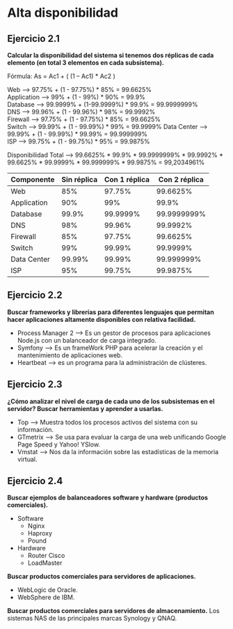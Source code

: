 # Alta disponibilidad

## Ejercicio 2.1
**Calcular la disponibilidad del sistema si tenemos dos réplicas de cada elemento (en total 3 elementos en cada subsistema).**

Fórmula: As = Ac1 + ( (1 – Ac1) * Ac2 )

Web --> 97.75% + (1 - 97.75%) * 85% = 99.6625%  
Application --> 99% + (1 - 99%) * 90% = 99.9%  
Database --> 99.9999% + (1-99.9999%) * 99.9% = 99.9999999%  
DNS --> 99.96% + (1 - 99.96%) * 98% = 99.9992%  
Firewall --> 97.75% + (1 - 97.75%) * 85% = 99.6625%  
Switch --> 99.99% + (1 - 99.99%) * 99% = 99.9999%
Data Center --> 99.99% + (1 - 99.99%) * 99.99% = 99.999999%  
ISP --> 99.75% + (1 - 99.75%) * 95% = 99.9875%  

Disponibilidad Total --> 99.6625% * 99.9% * 99.9999999% * 99.9992% * 99.6625% * 99.9999% * 99.999999% * 99.9875% = 99,2034961%   

| Componente | Sin réplica | Con 1 réplica  | Con 2 réplica |
| - | - | - | - |
| Web | 85% | 97.75% | 99.6625% |
| Application | 90% | 99% | 99.9% |
| Database | 99.9% | 99.9999% | 99.9999999% |
| DNS | 98% | 99.96% | 99.9992% |
| Firewall | 85% | 97.75% | 99.6625% |
| Switch | 99% | 99.99% | 99.9999% |
| Data Center | 99.99% | 99.99% | 99.999999% |
| ISP | 95% | 99.75% | 99.9875% |


## Ejercicio 2.2
**Buscar frameworks y librerías para diferentes lenguajes que permitan hacer aplicaciones altamente disponibles con relativa facilidad.**

- Process Manager 2 --> Es un gestor de procesos para aplicaciones Node.js con un balanceador de carga integrado.
- Symfony --> Es un frameWork PHP para acelerar la creación y el mantenimiento de aplicaciones web.
- Heartbeat --> es un programa para la administración de clústeres.


## Ejercicio 2.3
**¿Cómo analizar el nivel de carga de cada uno de los subsistemas en el servidor? Buscar herramientas y aprender a usarlas.**

- Top --> Muestra todos los procesos activos del sistema con su información.
- GTmetrix --> Se usa para evaluar la carga de una web unificando Google Page Speed y Yahoo! YSlow.
- Vmstat --> Nos da la información sobre las estadísticas de la memoria virtual.


## Ejercicio 2.4
**Buscar ejemplos de balanceadores software y hardware (productos comerciales).**
- Software
    - Nginx
    - Haproxy
    - Pound
- Hardware
    - Router Cisco
    - LoadMaster

**Buscar productos comerciales para servidores de aplicaciones.**
- WebLogic de Oracle.
- WebSphere de IBM.

**Buscar productos comerciales para servidores de almacenamiento.**
Los sistemas NAS de las principales marcas Synology y QNAQ.
